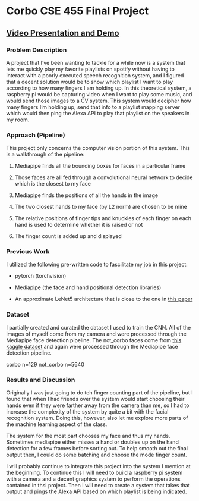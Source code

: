 # Corbo CSE 455 Final Project

## [Video Presentation and Demo](https://www.youtube.com/watch?v=x31C9jLM0qU)

### Problem Description

A project that I’ve been wanting to tackle for a while now is a system that lets me quickly play my favorite playlists on spotify without having to interact with a poorly executed speech recognition system, and I figured that a decent solution would be to show which playlist I want to play according to how many fingers I am holding up. In this theoretical system, a raspberry pi would be capturing video when I want to play some music, and would send those images to a CV system. This system would decipher how many fingers I’m holding up, send that info to a playlist mapping server which would then ping the Alexa API to play that playlist on the speakers in my room.

### Approach (Pipeline)

This project only concerns the computer vision portion of this system. This is a walkthrough of the pipeline:

1. Mediapipe finds all the bounding boxes for faces in a particular frame

2. Those faces are all fed through a convolutional neural network to decide which is the closest to my face

3. Mediapipe finds the positions of all the hands in the image

4. The two closest hands to my face (by L2 norm) are chosen to be mine

5. The relative positions of finger tips and knuckles of each finger on each hand is used to determine whether it is raised or not

6. The finger count is added up and displayed

### Previous Work

I utilized the following pre-written code to fascilitate my job in this project:

- pytorch (torchvision) 

- Mediapipe (the face and hand positional detection libraries)

- An approximate LeNet5 architecture that is close to the one in [this paper](https://www.tandfonline.com/doi/full/10.1080/21642583.2020.1836526#:~:text=CNN%20model%20for%20face%20recognition,width%20and%20full%20connection%20layer.)

### Dataset

I partially created and curated the dataset I used to train the CNN. All of the images of myself come from my camera and were processed through the Mediapipe face detection pipeline. The not_corbo faces come from [this kaggle dataset](https://www.kaggle.com/datasets/ashwingupta3012/human-faces?resource=download) and again were processed through the Mediapipe face detection pipeline.

corbo n=129
not_corbo n=5640

### Results and Discussion

Originally I was just going to do teh finger counting part of the pipeline, but I found that when I had friends over the system would start choosing their hands even if they were farther away from the camera than me, so I had to increase the complexity of the system by quite a bit with the facial recognition system. Doing this, however, also let me explore more parts of the machine learning aspect of the class.

The system for the most part chooses my face and thus my hands. Sometimes mediapipe either misses a hand or doubles up on the hand detection for a few frames before sorting out. To help smooth out the final output then, I could do some batching and choose the mode finger count.

I will probably continue to integrate this project into the system I mention at the beginning. To continue this I will need to build a raspberry pi system with a camera and a decent graphics system to perform the operations contained in thsi project. Then I will need to create a system that takes that output and pings the Alexa API based on which playlist is being indicated. 